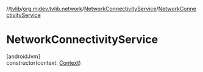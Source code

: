 //[tvlib](../../../index.md)/[org.mjdev.tvlib.network](../index.md)/[NetworkConnectivityService](index.md)/[NetworkConnectivityService](-network-connectivity-service.md)

# NetworkConnectivityService

[androidJvm]\
constructor(context: [Context](https://developer.android.com/reference/kotlin/android/content/Context.html))
